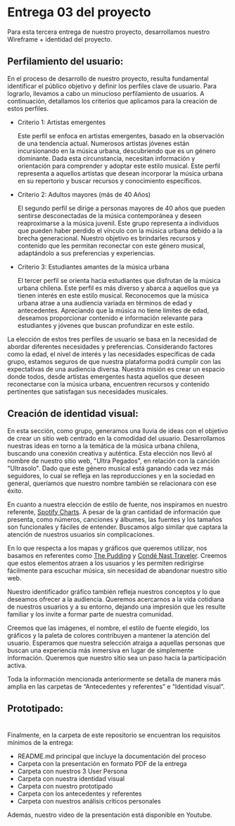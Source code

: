 # Entrega 03 del proyecto

Para esta tercera entrega de nuestro proyecto, desarrollamos nuestro Wireframe + identidad del proyecto. 

## Perfilamiento del usuario:
En el proceso de desarrollo de nuestro proyecto, resulta fundamental identificar el público objetivo y definir los perfiles clave de usuario. Para lograrlo, llevamos a cabo un minucioso perfilamiento de usuarios. A continuación, detallamos los criterios que aplicamos para la creación de estos perfiles.

* Criterio 1: Artistas emergentes

    Este perfil se enfoca en artistas emergentes, basado en la observación de una tendencia actual. Numerosos artistas jóvenes están incursionando en la música urbana, descubriendo que es un género dominante. Dada esta circunstancia, necesitan información y orientación para comprender y adoptar este estilo musical. Este perfil representa a aquellos artistas que desean incorporar la música urbana en su repertorio y buscar recursos y conocimiento específicos.

* Criterio 2: Adultos mayores (más de 40 Años)

    El segundo perfil se dirige a personas mayores de 40 años que pueden sentirse desconectadas de la música contemporánea y deseen reaproximarse a la música juvenil. Este grupo representa a individuos que pueden haber perdido el vínculo con la música urbana debido a la brecha generacional. Nuestro objetivo es brindarles recursos y contenido que les permitan reconectar con este género musical, adaptándolo a sus preferencias y experiencias.

* Criterio 3: Estudiantes amantes de la música urbana

    El tercer perfil se orienta hacia estudiantes que disfrutan de la música urbana chilena. Este perfil es más diverso y abarca a aquellos que ya tienen interés en este estilo musical. Reconocemos que la música urbana atrae a una audiencia variada en términos de edad y antecedentes. Apreciando que la música no tiene límites de edad, deseamos proporcionar contenido e información relevante para estudiantes y jóvenes que buscan profundizar en este estilo.

La elección de estos tres perfiles de usuario se basa en la necesidad de abordar diferentes necesidades y preferencias. Considerando factores como la edad, el nivel de interés y las necesidades específicas de cada grupo, estamos seguros de que nuestra plataforma podrá cumplir con las expectativas de una audiencia diversa. Nuestra misión es crear un espacio donde todos, desde artistas emergentes hasta aquellos que deseen reconectarse con la música urbana, encuentren recursos y contenido pertinentes que satisfagan sus necesidades musicales.

## Creación de identidad visual:
En esta sección, como grupo, generamos una lluvia de ideas con el objetivo de crear un sitio web centrado en la comodidad del usuario. Desarrollamos nuestras ideas en torno a la temática de la música urbana chilena, buscando una conexión creativa y auténtica. Esta elección nos llevó al nombre de nuestro sitio web, "Ultra Pegados", en relación con la canción "Ultrasolo". Dado que este género musical está ganando cada vez más seguidores, lo cual se refleja en las reproducciones y en la sociedad en general, queríamos que nuestro nombre también se relacionara con ese éxito.

En cuanto a nuestra elección de estilo de fuente, nos inspiramos en nuestro referente, [Spotify Charts](https://charts.spotify.com/charts/view/regional-global-weekly/2020-02-06). A pesar de la gran cantidad de información que presenta, como números, canciones y álbumes, las fuentes y los tamaños son funcionales y fáciles de entender. Buscamos algo similar que captara la atención de nuestros usuarios sin complicaciones.

En lo que respecta a los mapas y gráficos que queremos utilizar, nos basamos en referentes como [The Pudding](https://pudding.cool/2018/06/music-map/?date=202106) y [Condé Nast Traveler](https://www.traveler.es/experiencias/articulos/mapa-canciones-mas-valiosas-reproducidas-en-cada-pais-mas-beneficio/20881). Creemos que estos elementos atraen a los usuarios y les permiten redirigirse fácilmente para escuchar música, sin necesidad de abandonar nuestro sitio web.

Nuestro identificador gráfico también refleja nuestros conceptos y lo que deseamos ofrecer a la audiencia. Queremos acercarnos a la vida cotidiana de nuestros usuarios y a su entorno, dejando una impresión que les resulte familiar y los invite a formar parte de nuestra comunidad.

Creemos que las imágenes, el nombre, el estilo de fuente elegido, los gráficos y la paleta de colores contribuyen a mantener la atención del usuario. Esperamos que nuestra selección atraiga a aquellas personas que buscan una experiencia más inmersiva en lugar de simplemente información. Queremos que nuestro sitio sea un paso hacia la participación activa.

Toda la información mencionada anteriormente se detalla de manera más amplia en las carpetas de “Antecedentes y referentes” e “Identidad visual”.

## Prototipado: 

#
Finalmente, en la carpeta de este repositorio se encuentran los requisitos mínimos de la entrega:
* README.md principal que incluye la documentación del proceso
* Carpeta con la presentación en formato PDF de la entrega 
* Carpeta con nuestros 3 User Persona 
* Carpeta con nuestra identidad visual  
* Carpeta con nuestro prototipado 
* Carpeta con los antecedentes y referentes 
* Carpeta con nuestros análisis críticos personales 

Además, nuestro video de la presentación está disponible en Youtube.

